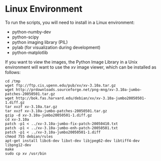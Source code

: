 # Linux Environment #

To run the scripts, you will need to install in a Linux environment:
  * python-numby-dev
  * python-scipy
  * python imaging library (PIL)
  * pylab (for visualization during development)
  * python-matplotlib


If you want to view the images, the Python Image Library in a Unix environment will want to use the xv image viewer, which can be installed as follows:

```
cd /tmp
wget ftp://ftp.cis.upenn.edu/pub/xv/xv-3.10a.tar.gz
wget http://prdownloads.sourceforge.net/png-mng/xv-3.10a-jumbo-patches-20050501.tar.gz
wget http://bok.fas.harvard.edu/debian/xv/xv-3.10a-jumbo20050501-1.diff.gz
tar xvzf xv-3.10a.tar.gz
tar xvzf xv-3.10a-jumbo-patches-20050501.tar.gz
gzip -d xv-3.10a-jumbo20050501-1.diff.gz
cd xv-3.10a
patch -p1 < ../xv-3.10a-jumbo-fix-patch-20050410.txt
patch -p1 < ../xv-3.10a-jumbo-enh-patch-20050501.txt
patch -p1 < ../xv-3.10a-jumbo20050501-1.diff
chmod 755 debian/rules 
apt-get install libc6-dev libxt-dev libjpeg62-dev libtiff4-dev libpng12-dev
make
sudo cp xv /usr/bin
```